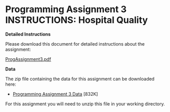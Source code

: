 # Programming Assignment 3 INSTRUCTIONS: Hospital Quality

**Detailed Instructions**

Please download this document for detailed instructions about the assignment:

[ProgAssignment3.pdf](https://d3c33hcgiwev3.cloudfront.net/_2a0d228f9a48b3de85eedf022225fac9_ProgAssignment3.pdf?Expires=1706400000&Signature=FeKBijuJAqXP7lwgvZqkv0TxqV8oZ5-NTwZdOy7pjleK5A72nHruxdpaEf73YeG48ZwV58aZQCKAk4jdug667g1SPNSFttgBUcvM1Az~0zaDT3iP6Y2aVr5TuEwX4khEe4u6sWlGwIPNmZHXEAvYZVsV6cR0hP5c0YM1h6cxPYg_&Key-Pair-Id=APKAJLTNE6QMUY6HBC5A)

**Data**

The zip file containing the data for this assignment can be downloaded here:

- [Programming Assignment 3 Data](https://d396qusza40orc.cloudfront.net/rprog%2Fdata%2FProgAssignment3-data.zip) [832K]

For this assignment you will need to unzip this file in your working directory.